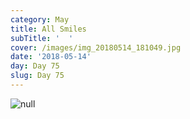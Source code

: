 ```yaml
---
category: May
title: All Smiles
subTitle: '  '
cover: /images/img_20180514_181049.jpg
date: '2018-05-14'
day: Day 75
slug: Day 75
---
```

![null](/images/img_20180514_181049.jpg)
